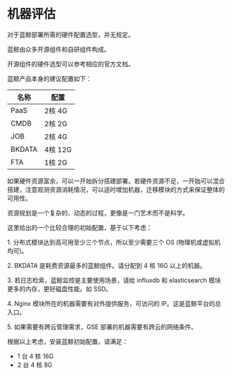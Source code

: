 # 机器评估

对于蓝鲸部署所需的硬件配置选型，并无规定。

蓝鲸由众多开源组件和自研组件构成。

开源组件的硬件选型可以参考相应的官方文档。

蓝鲸产品本身的建议配置如下：

| 名称 | 配置 |
| ---- |-----|
| PaaS   | 2核 4G|
| CMDB   | 2核 2G|
| JOB    | 2核 4G|
| BKDATA | 4核 12G|
| FTA    | 1核 2G|

如果硬件资源富余，可以一开始拆分搭建部署。若硬件资源不足，一开始可以混合搭建，注意观测资源消耗情况，可以适时增加机器，迁移模块的方式来保证整体的可用性。

资源规划是一个复杂的、动态的过程，更像是一门艺术而不是科学。

这里给出的一个比较合理的初始配置，基于以下考虑：

1\. 分布式模块达到高可用至少三个节点，所以至少需要三个 OS (物理机或虚拟机均可)。

2\. BKDATA 是耗费资源最多的蓝鲸组件。请分配到 4 核 16G 以上的机器。

3\. 若日志检索，蓝鲸监控是主要使用场景，请给 influxdb 和 elasticsearch 模块更多的内存，更好磁盘性能。如 SSD。

4\. Nginx 模块所在的机器需要有对外提供服务，可访问的 IP。这是蓝鲸平台的总入口。

5\. 如果需要有跨云管理需求，GSE 部署的机器需要有跨云的网络条件。

根据以上考虑，安装蓝鲸初始配置，请满足：

- 1 台 4 核 16G
- 2 台 4 核 8G
